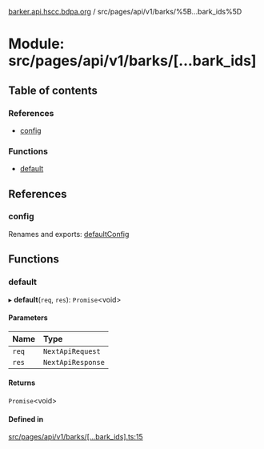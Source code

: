 [barker.api.hscc.bdpa.org][1] / src/pages/api/v1/barks/%5B...bark_ids%5D

# Module: src/pages/api/v1/barks/\[...bark_ids]

## Table of contents

### References

- [config][2]

### Functions

- [default][3]

## References

### config

Renames and exports: [defaultConfig][4]

## Functions

### default

▸ **default**(`req`, `res`): `Promise`\<void>

#### Parameters

| Name  | Type              |
| :---- | :---------------- |
| `req` | `NextApiRequest`  |
| `res` | `NextApiResponse` |

#### Returns

`Promise`\<void>

#### Defined in

[src/pages/api/v1/barks/\[...bark_ids\].ts:15][5]

[1]: ../README.md
[2]: src_pages_api_v1_barks_____bark_ids_.md#config
[3]: src_pages_api_v1_barks_____bark_ids_.md#default
[4]: src_backend_middleware.md#defaultconfig

[5]:
https://github.com/nhscc/barker.api.hscc.bdpa.org/blob/b8087e9/src/pages/api/v1/barks/[...bark_ids].ts#L15
